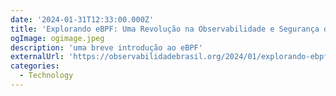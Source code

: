 ```yaml
---
date: '2024-01-31T12:33:00.000Z'
title: 'Explorando eBPF: Uma Revolução na Observabilidade e Segurança de Sistemas'
ogImage: ogimage.jpeg
description: 'uma breve introdução ao eBPF'
externalUrl: 'https://observabilidadebrasil.org/2024/01/explorando-ebpf-uma-revolucao-na-observabilidade-e-seguranca-de-sistemas/'
categories:
  - Technology
---
```

